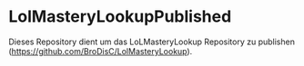 # LolMasteryLookupPublished
Dieses Repository dient um das LoLMasteryLookup Repository zu publishen (https://github.com/BroDisC/LolMasteryLookup).
